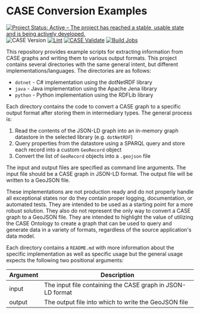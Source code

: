 # CASE Conversion Examples

[![Project Status: Active – The project has reached a stable, usable state and is being actively developed.](https://www.repostatus.org/badges/latest/active.svg)](https://www.repostatus.org/#active)
![CASE Version](https://img.shields.io/badge/CASE%20Version-1.2.0-brightgreen.svg)
[![Lint](https://github.com/casework/CASE-Examples-Conversion/actions/workflows/lint.yml/badge.svg)](https://github.com/casework/CASE-Examples-Conversion/actions/workflows/lint.yml)
[![CASE Validate](https://github.com/casework/CASE-Examples-Conversion/actions/workflows/case_validate.yml/badge.svg)](https://github.com/casework/CASE-Examples-Conversion/actions/workflows/case_validate.yml)
[![Build Jobs](https://github.com/casework/CASE-Examples-Conversion/actions/workflows/build.yml/badge.svg)](https://github.com/casework/CASE-Examples-Conversion/actions/workflows/build.yml)

This repository provides example scripts for extracting information from CASE graphs and writing them to various output formats. This project contains several directories with the same general intent, but different implementations/languages. The directories are as follows:

- `dotnet` - C# implementation using the dotNetRDF library
- `java` - Java implementation using the Apache Jena library
- `python` - Python implementation using the RDFLib library

Each directory contains the code to convert a CASE graph to a specific output format after storing them in intermediary types. The general process is:

1. Read the contents of the JSON-LD graph into an in-memory graph datastore in the selected library (e.g. `dotNetRDF`)
1. Query properties from the datastore using a SPARQL query and store each record into a custom `GeoRecord` object
1. Convert the list of `GeoRecord` objects into a `.geojson` file

The input and output files are specified as command line arguments. The input file should be a CASE graph in JSON-LD format. The output file will be written to a GeoJSON file.

These implementations are not production ready and do not properly handle all exceptional states nor do they contain proper logging, documentation, or automated tests. They are intended to be used as a starting point for a more robust solution. They also do not represent the only way to convert a CASE graph to a GeoJSON file. They are intended to highlight the value of utilizing the CASE Ontology to create a graph that can be used to query and generate data in a variety of formats, regardless of the source application's data model.

Each directory contains a `README.md` with more information about the specific implementation as well as specific usage but the general usage expects the following two positional arguments:

| Argument | Description                                                |
| -------- | ---------------------------------------------------------- |
| input    | The input file containing the CASE graph in JSON-LD format |
| output   | The output file into which to write the GeoJSON file       |
